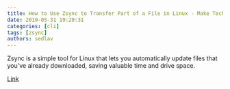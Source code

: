 ```yaml
---
title: How to Use Zsync to Transfer Part of a File in Linux - Make Tech Easier
date: 2019-05-31 19:20:31
categories: [cli]
tags: [zsync]
authors: sedlav
---
```


Zsync is a simple tool for Linux that lets you automatically update files that you've already downloaded, saving valuable time and drive space.

[Link](https://www.maketecheasier.com/use-zsync-transfer-part-of-file-linux/)
